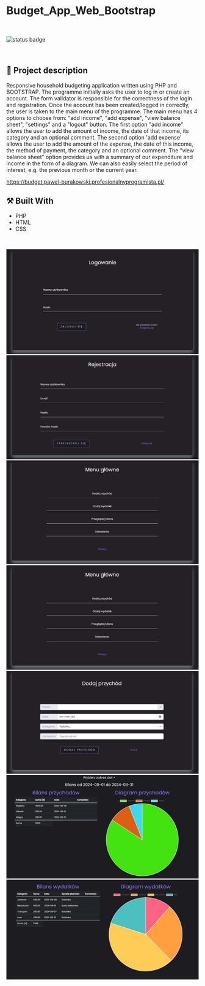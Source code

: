 # Budget_App_Web_Bootstrap

<br/>

![status badge](https://img.shields.io/badge/status-finished-brightgreen)

<br/>

## :scroll: Project description

Responsive household budgeting application written using PHP and BOOTSTRAP.
The programme initially asks the user to log in or create an account.
The form validator is responsible for the correctness of the login and registration.
Once the account has been created/logged in correctly, the user is taken to the main menu of the programme. 
The main menu has 4 options to choose from: "add income", "add expense", "view balance sheet", "settings" and a "logout" button.
The first option "add income" allows the user to add the amount of income, the date of that income, its category and an optional comment.
The second option 'add expense' allows the user to add the amount of the expense, the date of this income, the method of payment, the category and an optional comment. 
The "view balance sheet" option provides us with a summary of our expenditure and income in the form of a diagram. We can also easily select the period of interest, e.g. the previous month or the current year. 


https://budget.pawel-burakowski.profesjonalnyprogramista.pl/

## :hammer_and_pick: Built With

- PHP
- HTML
- CSS

<br/>

![Project logo](images/background1.jpg)
![Project logo](images/background2.jpg)
![Project logo](images/background3.jpg)
![Project logo](images/background4.jpg)
![Project logo](images/background5.jpg)
![Project logo](images/background6.jpg)
![Project logo](images/background7.jpg)

<br/>